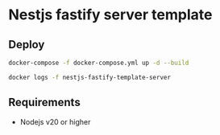 # Nestjs fastify server template

## Deploy
```bash
docker-compose -f docker-compose.yml up -d --build

docker logs -f nestjs-fastify-template-server
```

## Requirements
- Nodejs v20 or higher
